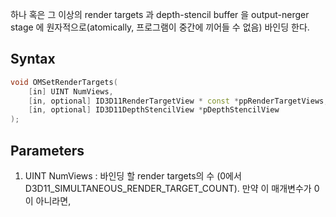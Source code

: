 하나 혹은 그 이상의 render targets 과 depth-stencil buffer 을 output-nerger stage 에 원자적으로(atomically, 프로그램이 중간에 끼어들 수 없음) 바인딩 한다. 

## Syntax

```c++
void OMSetRenderTargets( 
	[in] UINT NumViews, 
	[in, optional] ID3D11RenderTargetView * const *ppRenderTargetViews, 
	[in, optional] ID3D11DepthStencilView *pDepthStencilView 
);
```

## Parameters

1. UINT NumViews : 바인딩 할 render targets의 수 (0에서 D3D11_SIMULTANEOUS_RENDER_TARGET_COUNT). 만약 이 매개변수가 0이 아니라면, 